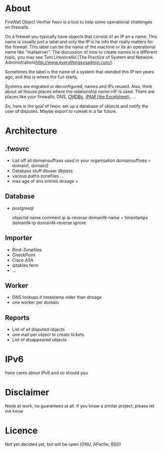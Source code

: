 # About

FireWall Object Verifier fwov is a tool to help some operational challenges on firewalls. 

On a firewall you typically have objects that consist of an IP an a name. This name is usually just a label and only the IP is he info that really matters for the firewall.
This label can be the name of the machine or its an operational name like "mailserver". The discussion of how to create names is a different topic, you may see Tom Limoncellis [The Practice of System and Network Administration(http://www.everythingsysadmin.com/) 

Sometimes the label is the name of a system that ownded this IP ten years ago, and this is where the fun starts.

Systems are migrated or deconfigured, names and IPs reused. Also, think about all thouse places where the relationship name->IP is used. There are places like your firewalls, DNS, [CMDBs](http://en.wikipedia.org/wiki/CMDB), [IPAM (the Excelsheet)](http://en.wikipedia.org/wiki/Internet_Protocol_Address_Management), ...

So, here is the goal of fwov: set up a database of objects and notify the user of disputes. Maybe export to ruleset in a far future.

# Architecture

## .fwovrc

- List off all domainsuffixes used in your organisation
domainsuffixes = domain1, domain2
- Database stuff
dbuser
dbpass
- various paths
zonefiles ...
- max age of dns entries
dnsage = 

## Database

* postgresql

    objectid
    name
    comment
    ip
    ip-reverse
    domainN-name + timestamps
    domainN-ip
    domainN-reverse
    ignore

## Importer

* Bind-Zonefiles
* CheckPoint
* Cisco ASA
* iptables ferm
* ...

## Worker

* DNS lookups if timestamp older than dnsage
* one worker per domain

## Reports

* List of all disputed objects
* one mail per object to create tickets
* List of disappeared objects

# IPv6

fwov cares about IPv6 and so should you

# Disclaimer

Noob at work, no guarantees at all.
If you know a similar project, please let me know

# Licence

Not yet decided yet, but will be open (GNU, APache, BSD)
